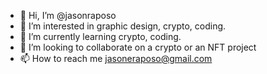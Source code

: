 - 👋 Hi, I’m @jasonraposo
- 👀 I’m interested in graphic design, crypto, coding.
- 🌱 I’m currently learning crypto, coding.
- 💞️ I’m looking to collaborate on a crypto or an NFT project
- 📫 How to reach me jasoneraposo@gmail.com

<!---
jasonraposo/jasonraposo is a ✨ special ✨ repository because its `README.md` (this file) appears on your GitHub profile.
You can click the Preview link to take a look at your changes.
--->
